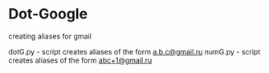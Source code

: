 # Dot-Google
creating aliases for gmail


dotG.py - script creates aliases of the form a.b.c@gmail.ru
numG.py - script creates aliases of the form abc+1@gmail.ru
